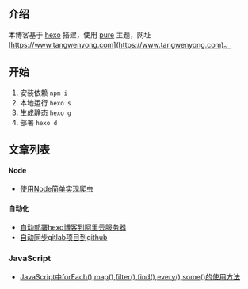## 介绍
本博客基于 [hexo](https://hexo.io) 搭建，使用 [pure](https://github.com/cofess/hexo-theme-pure) 主题，网址 [https://www.tangwenyong.com](https://www.tangwenyong.com)。
## 开始
1. 安装依赖 `npm i`
2. 本地运行 `hexo s`
3. 生成静态 `hexo g`
4. 部署 `hexo d`

## 文章列表
#### Node
- [使用Node简单实现爬虫](./source/_posts/使用Node简单实现爬虫.md)

#### 自动化
- [自动部署hexo博客到阿里云服务器](./source/_posts/自动部署hexo博客到阿里云服务器.md)
- [自动同步gitlab项目到github](./source/_posts/自动同步gitlab项目到github.md)

### JavaScript
- [JavaScript中forEach(),map(),filter(),find(),every(),some()的使用方法](./source/_posts/JavaScript中forEach-map-filter-find-every-some-的使用方法.md)